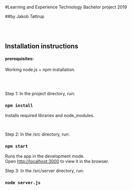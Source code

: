 #Learning and Experience Technology Bachelor project 2019

##by Jakob Tøttrup

<br>
<br>

## Installation instructions

#### prerequisites:
Working node.js + npm installation.

<br><br>

Step 1: In the project directory, run:

### `npm install`

Installs required libraries and node_modules. 

<br>

Step 2: In the /src directory, run:
### `npm start`
Runs the app in the development mode.<br>
Open [http://localhost:3000](http://localhost:3000) to view it in the browser.


Step 3: In the /src/server directory, run:
### `node server.js`
